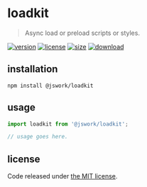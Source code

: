 # loadkit
> Async load or preload scripts or styles.

[![version][version-image]][version-url]
[![license][license-image]][license-url]
[![size][size-image]][size-url]
[![download][download-image]][download-url]

## installation
```shell
npm install @jswork/loadkit
```

## usage
```js
import loadkit from '@jswork/loadkit';

// usage goes here.
```

## license
Code released under [the MIT license](https://github.com/afeiship/loadkit/blob/master/LICENSE.txt).

[version-image]: https://img.shields.io/npm/v/@jswork/loadkit
[version-url]: https://npmjs.org/package/@jswork/loadkit

[license-image]: https://img.shields.io/npm/l/@jswork/loadkit
[license-url]: https://github.com/afeiship/loadkit/blob/master/LICENSE.txt

[size-image]: https://img.shields.io/bundlephobia/minzip/@jswork/loadkit
[size-url]: https://github.com/afeiship/loadkit/blob/master/dist/loadkit.min.js

[download-image]: https://img.shields.io/npm/dm/@jswork/loadkit
[download-url]: https://www.npmjs.com/package/@jswork/loadkit
